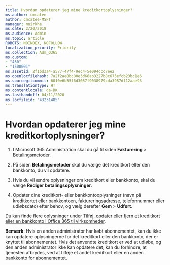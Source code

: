 ```yaml
---
title: Hvordan opdaterer jeg mine kreditkortoplysninger?
ms.author: cmcatee
author: cmcatee-MSFT
manager: mnirkhe
ms.date: 2/20/2018
ms.audience: Admin
ms.topic: article
ROBOTS: NOINDEX, NOFOLLOW
localization_priority: Priority
ms.collection: Adm_O365
ms.custom:
- "430"
- "1500001"
ms.assetid: 2f1bd3a4-a577-47f4-9ec4-5e094ccc7ee2
ms.openlocfilehash: 7a2f2ae8bc80e3d66ab3227b8c675efcb23bc1e6
ms.sourcegitcommit: 6010e6b55f6d3057f9038979cda3987df12aae93
ms.translationtype: HT
ms.contentlocale: da-DK
ms.lasthandoff: 04/11/2020
ms.locfileid: "43231485"
---
```

# <a name="how-do-i-update-my-credit-card-information"></a>Hvordan opdaterer jeg mine kreditkortoplysninger?

1. I Microsoft 365 Administration skal du gå til siden **Fakturering** \> [Betalingsmetoder](https://go.microsoft.com/fwlink/p/?linkid=842054).

2. På siden **Betalingsmetoder** skal du vælge det kreditkort eller den bankkonto, du vil opdatere.

3. Hvis du vil ændre oplysninger om kreditkort eller bankkonto, skal du vælge **Rediger betalingsoplysninger**.

4. Opdater dine kreditkort- eller bankkontooplysninger (navn på kreditkortet eller bankkontoen, faktureringsadresse, telefonnummer eller udløbsdato) efter behov, og vælg derefter **Gem** > **Udført**.

Du kan finde flere oplysninger under [Tilføj, opdater eller fjern et kreditkort eller en bankkonto i Office 365 til virksomheder](https://docs.microsoft.com/office365/admin/subscriptions-and-billing/add-update-or-remove-credit-card-or-bank-account).

**Bemærk**: Hvis en anden administrator har købt abonnementet, kan du ikke kan opdatere oplysningerne for det kreditkort eller den bankkonto, der er knyttet til abonnementet. Hvis det anvendte kreditkort er ved at udløbe, og den anden administrator ikke kan opdatere det, kan du forhindre, at tjenesten afbrydes, ved at tilføje et andet kreditkort eller en anden bankkonto for abonnementet.
